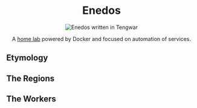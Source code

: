 <div align="center">

# Enedos

<img src="https://ncksnydr.sfo3.digitaloceanspaces.com/millaidor/assets/enedos.svg" alt="Enedos written in Tengwar" style="max-width:100%;">

A [home lab](https://www.seeedstudio.com/blog/2020/12/22/what-is-a-home-lab-getting-started-and-recommendations/) powered by Docker and focused on automation of services.


<!-- [Getting started](#getting-started) •
[Installation](#installation) •
[Configuration](#configuration) •
[Integrations](#third-party-integrations) -->

</div>

## Etymology

## The Regions

## The Workers
